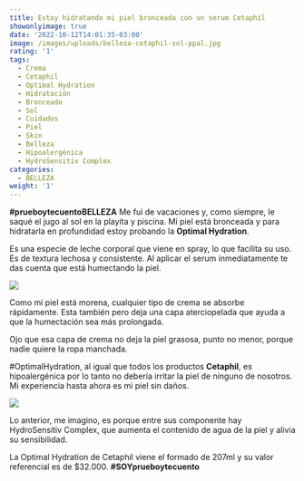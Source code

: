 ```yaml
---
title: Estoy hidratando mi piel bronceada con un serum Cetaphil
showonlyimage: true
date: '2022-10-12T14:01:35-03:00'
image: /images/uploads/belleza-cetaphil-sol-ppal.jpg
rating: '1'
tags:
  - Crema
  - Cetaphil
  - Optimal Hydration
  - Hidratación
  - Bronceado
  - Sol
  - Cuidados
  - Piel
  - Skin
  - Belleza
  - Hipoalergénica
  - HydroSensitiv Complex
categories:
  - BELLEZA
weight: '1'
---
```

**\#prueboytecuentoBELLEZA** Me fui de vacaciones y, como siempre, le saqué el jugo al sol en la playita y piscina. Mi piel está bronceada y para hidratarla en profundidad estoy probando la **Optimal Hydration**.

<!--more--> 

Es una especie de leche corporal que viene en spray, lo que facilita su uso. Es de textura lechosa y consistente. Al aplicar el serum inmediatamente te das cuenta que está humectando la piel.

![](/images/uploads/belleza-cetaphil-sol-ppal.jpg)

 

Como mi piel está morena, cualquier tipo de crema se absorbe rápidamente. Esta también pero deja una capa aterciopelada que ayuda a que la humectación sea más prolongada.



Ojo que esa capa de crema no deja la piel grasosa, punto no menor, porque nadie quiere la ropa manchada.



\#OptimalHydration, al igual que todos los productos **Cetaphil**, es hipoalergénica por lo tanto no debería irritar la piel de ninguno de nosotros. Mi experiencia hasta ahora es mi piel sin daños.



![](/images/uploads/belleza-cetaphil-sol2.jpg)

Lo anterior, me imagino, es porque entre sus componente hay HydroSensitiv Complex, que aumenta el contenido de agua de la piel y alivia su sensibilidad.



La Optimal Hydration de Cetaphil viene el formado de 207ml y su valor referencial es de $32.000. **\#SOYprueboytecuento**
